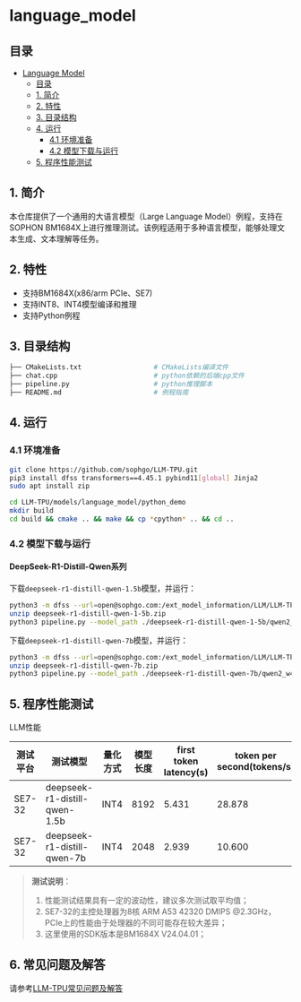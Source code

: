# language_model

## 目录
- [Language Model](#language-model)
  - [目录](#目录)
  - [1. 简介](#1-简介)
  - [2. 特性](#2-特性)
  - [3. 目录结构](#3-目录结构)
  - [4. 运行](#4-运行)
    - [4.1 环境准备](#41-环境准备)
    - [4.2 模型下载与运行](#42-模型下载与运行)
  - [5. 程序性能测试](#5-程序性能测试)

## 1. 简介
本仓库提供了一个通用的大语言模型（Large Language Model）例程，支持在SOPHON BM1684X上进行推理测试。该例程适用于多种语言模型，能够处理文本生成、文本理解等任务。

## 2. 特性
* 支持BM1684X(x86/arm PCIe、SE7)
* 支持INT8、INT4模型编译和推理
* 支持Python例程

## 3. 目录结构
```bash
├── CMakeLists.txt                  # CMakeLists编译文件
├── chat.cpp                        # python依赖的后端cpp文件
├── pipeline.py                     # python推理脚本
├── README.md                       # 例程指南
```

## 4. 运行

### 4.1 环境准备
```bash
git clone https://github.com/sophgo/LLM-TPU.git
pip3 install dfss transformers==4.45.1 pybind11[global] Jinja2
sudo apt install zip

cd LLM-TPU/models/language_model/python_demo
mkdir build
cd build && cmake .. && make && cp *cpython* .. && cd ..
```

### 4.2 模型下载与运行

#### DeepSeek-R1-Distill-Qwen系列
下载`deepseek-r1-distill-qwen-1.5b`模型，并运行：
```bash
python3 -m dfss --url=open@sophgo.com:/ext_model_information/LLM/LLM-TPU/deepseek-r1-distill-qwen-1-5b.zip
unzip deepseek-r1-distill-qwen-1-5b.zip
python3 pipeline.py --model_path ./deepseek-r1-distill-qwen-1-5b/qwen2_w4bf16_seq8192_20250131_213156.bmodel --devid 0 --dir_path ./deepseek-r1-distill-qwen-1-5b/
```

下载`deepseek-r1-distill-qwen-7b`模型，并运行：
```bash
python3 -m dfss --url=open@sophgo.com:/ext_model_information/LLM/LLM-TPU/deepseek-r1-distill-qwen-7b.zip
unzip deepseek-r1-distill-qwen-7b.zip
python3 pipeline.py --model_path ./deepseek-r1-distill-qwen-7b/qwen2_w4bf16_seq2048_20250131_203910.bmodel --devid 0 --dir_path ./deepseek-r1-distill-qwen-7b/
```

## 5. 程序性能测试
LLM性能

|   测试平台   |           测试模型              | 量化方式 | 模型长度 | first token latency(s) | token per second(tokens/s) | 
| ----------- | ------------------------------ | -------- | -------- | --------------------- | -------------------------- | 
| SE7-32      | deepseek-r1-distill-qwen-1.5b  | INT4     | 8192     | 5.431                 | 28.878                     | 
| SE7-32      | deepseek-r1-distill-qwen-7b    | INT4     | 2048     | 2.939                 | 10.600                     | 

> **测试说明**：  
> 1. 性能测试结果具有一定的波动性，建议多次测试取平均值；
> 2. SE7-32的主控处理器为8核 ARM A53 42320 DMIPS @2.3GHz，PCIe上的性能由于处理器的不同可能存在较大差异；
> 3. 这里使用的SDK版本是BM1684X V24.04.01；

## 6. 常见问题及解答

请参考[LLM-TPU常见问题及解答](../../../docs/FAQ.md)